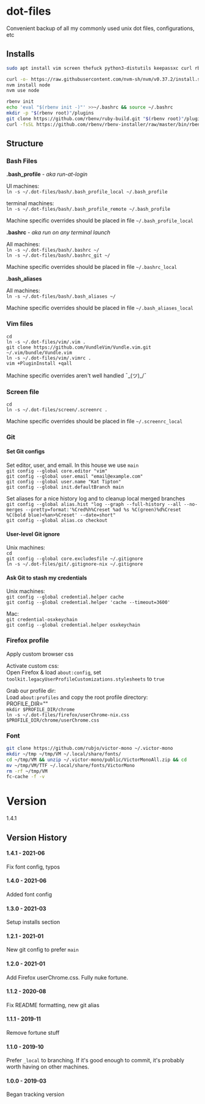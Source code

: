 # dot-files
Convenient backup of all my commonly used unix dot files, configurations, etc  

## Installs

```bash
sudo apt install vim screen thefuck python3-distutils keepassxc curl rbenv
```

```bash
curl -o- https://raw.githubusercontent.com/nvm-sh/nvm/v0.37.2/install.sh | bash
nvm install node
nvm use node
```

```bash
rbenv init
echo 'eval "$(rbenv init -)"' >>~/.bashrc && source ~/.bashrc
mkdir -p "$(rbenv root)"/plugins
git clone https://github.com/rbenv/ruby-build.git "$(rbenv root)"/plugins/ruby-build
curl -fsSL https://github.com/rbenv/rbenv-installer/raw/master/bin/rbenv-doctor | bash
```


## Structure

### Bash Files

**.bash_profile** - _aka run-at-login_  

UI machines:  
`ln -s ~/.dot-files/bash/.bash_profile_local ~/.bash_profile`  

terminal machines:  
`ln -s ~/.dot-files/bash/.bash_profile_remote ~/.bash_profile`  

Machine specific overrides should be placed in file `~/.bash_profile_local`  

**.bashrc** - _aka run on any terminal launch_  

All machines:  
`ln -s ~/.dot-files/bash/.bashrc ~/`  
`ln -s ~/.dot-files/bash/.bashrc_git ~/`  

Machine specific overrides should be placed in file `~/.bashrc_local`  


**.bash_aliases**  

All machines:  
`ln -s ~/.dot-files/bash/.bash_aliases ~/`  

Machine specific overrides should be placed in file `~/.bash_aliases_local`  

### Vim files

`cd`  
`ln -s ~/.dot-files/vim/.vim .`  
`git clone https://github.com/VundleVim/Vundle.vim.git ~/.vim/bundle/Vundle.vim`  
`ln -s ~/.dot-files/vim/.vimrc .`  
`vim +PluginInstall +qall`  

Machine specific overrides aren't well handled ¯\_(ツ)_/¯  

### Screen file

`cd`  
`ln -s ~/.dot-files/screen/.screenrc .`  

Machine specific overrides should be placed in file `~/.screenrc_local`  

### Git
#### Set Git configs

Set editor, user, and email. In this house we use `main`  
`git config --global core.editor "vim"`  
`git config --global user.email "email@example.com"`  
`git config --global user.name "Kat Tipton"`  
`git config --global init.defaultBranch main`  

Set aliases for a nice history log and to cleanup local merged branches  
`git config --global alias.hist "log --graph --full-history --all --no-merges --pretty=format:'%Cred%h%Creset %ad %s %C(green)%d%Creset %C(bold blue)<%an>%Creset' --date=short"`  
`git config --global alias.co checkout`  

#### User-level Git ignore

Unix machines:  
`cd`  
`git config --global core.excludesfile ~/.gitignore`  
`ln -s ~/.dot-files/git/.gitignore-nix ~/.gitignore`  

#### Ask Git to stash my credentials

Unix machines:  
`git config --global credential.helper cache`  
`git config --global credential.helper 'cache --timeout=3600'`  

Mac:  
`git credential-osxkeychain`  
`git config --global credential.helper osxkeychain`  

### Firefox profile

Apply custom browser css  

Activate custom css:  
Open Firefox & load `about:config`, set `toolkit.legacyUserProfileCustomizations.stylesheets` to `true`  

Grab our profile dir:  
Load `about:profiles` and copy the root profile directory:  
PROFILE_DIR=""  
`mkdir $PROFILE_DIR/chrome`  
`ln -s ~/.dot-files/firefox/userChrome-nix.css $PROFILE_DIR/chrome/userChrome.css`  


### Font

```bash
git clone https://github.com/rubjo/victor-mono ~/.victor-mono
mkdir ~/tmp ~/tmp/VM ~/.local/share/fonts/
cd ~/tmp/VM && unzip ~/.victor-mono/public/VictorMonoAll.zip && cd
mv ~/tmp/VM/TTF ~/.local/share/fonts/VictorMono
rm -rf ~/tmp/VM
fc-cache -f -v
```

# Version

1.4.1  

## Version History
#### 1.4.1 - 2021-06
Fix font config, typos
#### 1.4.0 - 2021-06
Added font config
#### 1.3.0 - 2021-03
Setup installs section  
#### 1.2.1 - 2021-01
New git config to prefer `main`  
#### 1.2.0 - 2021-01
Add Firefox userChrome.css. Fully nuke fortune.  
#### 1.1.2 - 2020-08
Fix README formatting, new git alias  
#### 1.1.1 - 2019-11
Remove fortune stuff  
#### 1.1.0 - 2019-10
Prefer `_local` to branching. If it's good enough to commit, it's probably worth having on other machines.  
#### 1.0.0 - 2019-03
Began tracking version  
